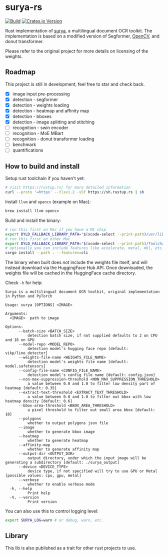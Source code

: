 # surya-rs

[![Build](https://github.com/Jimexist/surya-rs/actions/workflows/builld.yaml/badge.svg)](https://github.com/Jimexist/surya-rs/actions/workflows/builld.yaml)
[![Crates.io Version](https://img.shields.io/crates/v/surya)](https://crates.io/crates/surya)

Rust implementation of [surya][surya], a multilingual document OCR toolkit.
The implementation is based on a modified version of Segformer, [OpenCV][opencv], and
donut transformer.

Please refer to the original project for more details on licensing of the weights.

## Roadmap

This project is still in development, feel free to star and check back.

- [x] image input pre-processing
- [x] detection - segformer
- [x] detection - weights loading
- [x] detection - heatmap and affinity map
- [x] detection - bboxes
- [x] detection - image splitting and stitching
- [ ] recognition - swin encoder
- [ ] recognition - MoE MBart
- [ ] recognition - donut transformer loading
- [ ] benchmark
- [ ] quantifications

## How to build and install

Setup rust toolchain if you haven't yet:

```bash
# visit https://rustup.rs/ for more detailed information
curl --proto '=https' --tlsv1.2 -sSf https://sh.rustup.rs | sh
```

Install `llvm` and `opencv` (example on Mac):

```bash
brew install llvm opencv
```

Build and install the binary:

```bash
# run this first on Mac if you have a M1 chip
export DYLD_FALLBACK_LIBRARY_PATH="$(xcode-select --print-path)/usr/lib/"
# run this first on other Mac
export DYLD_FALLBACK_LIBRARY_PATH="$(xcode-select --print-path)/Toolchains/XcodeDefault.xctoolchain/"
# optionally you can include features like accelerate, metal, mkl, etc.
cargo install --path . --features=cli
```

The binary when built does _not_ include the weights file itself, and will instead download via the HuggingFace Hub API. Once downloaded, the weights file will be cached in the HuggingFace cache directory.

Check `-h` for help:

```text
Surya is a multilingual document OCR toolkit, original implementation in Python and PyTorch

Usage: surya [OPTIONS] <IMAGE>

Arguments:
  <IMAGE>  path to image

Options:
      --batch-size <BATCH_SIZE>
          detection batch size, if not supplied defaults to 2 on CPU and 16 on GPU
      --model-repo <MODEL_REPO>
          detection model's hugging face repo [default: vikp/line_detector]
      --weights-file-name <WEIGHTS_FILE_NAME>
          detection model's weights file name [default: model.safetensors]
      --config-file-name <CONFIG_FILE_NAME>
          detection model's config file name [default: config.json]
      --non-max-suppression-threshold <NON_MAX_SUPPRESSION_THRESHOLD>
          a value between 0.0 and 1.0 to filter low density part of heatmap [default: 0.35]
      --extract-text-threshold <EXTRACT_TEXT_THRESHOLD>
          a value between 0.0 and 1.0 to filter out bbox with low heatmap density [default: 0.6]
      --bbox-area-threshold <BBOX_AREA_THRESHOLD>
          a pixel threshold to filter out small area bbox [default: 10]
      --polygons
          whether to output polygons json file
      --image
          whether to generate bbox image
      --heatmap
          whether to generate heatmap
      --affinity-map
          whether to generate affinity map
      --output-dir <OUTPUT_DIR>
          output directory, under which the input image will be generating a subdirectory [default: ./surya_output]
      --device <DEVICE_TYPE>
          device type, if not specified will try to use GPU or Metal [possible values: cpu, gpu, metal]
      --verbose
          whether to enable verbose mode
  -h, --help
          Print help
  -V, --version
          Print version
```

You can also use this to control logging level:

```bash
export SURYA_LOG=warn # or debug, warn, etc.
```

## Library

This lib is also published as a trait for other rust projects to use.

[surya]: https://github.com/VikParuchuri/surya
[opencv]: https://crates.io/crates/opencv
